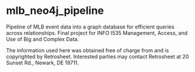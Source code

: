 # mlb_neo4j_pipeline
Pipeline of MLB event data into a graph database for efficient queries across relationships. Final project for INFO I535 Management, Access, and Use of Big and Complex Data.

The information used here was obtained free of
charge from and is copyrighted by Retrosheet.  Interested
parties may contact Retrosheet at 20 Sunset Rd.,
Newark, DE 19711.
